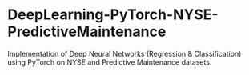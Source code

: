 # DeepLearning-PyTorch-NYSE-PredictiveMaintenance
Implementation of Deep Neural Networks (Regression &amp; Classification) using PyTorch on NYSE and Predictive Maintenance datasets.
